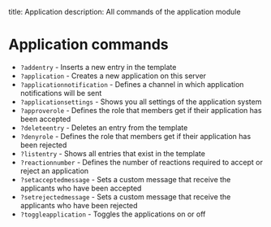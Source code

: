 title: Application 
description: All commands of the application module

# Application commands

* `?addentry`                 - Inserts a new entry in the template
* `?application`              - Creates a new application on this server
* `?applicationnotification`  - Defines a channel in which application notifications will be sent
* `?applicationsettings`      - Shows you all settings of the application system
* `?approverole`              - Defines the role that members get if their application has been accepted
* `?deleteentry`              - Deletes an entry from the template
* `?denyrole`                 - Defines the role that members get if their application has been rejected
* `?listentry`                - Shows all entries that exist in the template
* `?reactionnumber`           - Defines the number of reactions required to accept or reject an application
* `?setacceptedmessage`       - Sets a custom message that receive the applicants who have been accepted
* `?setrejectedmessage`       - Sets a custom message that receive the applicants who have been rejected
* `?toggleapplication`        - Toggles the applications on or off
